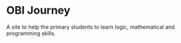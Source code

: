 # OBI Journey

A site to help the primary students to learn logic, mathematical and programming skills.
